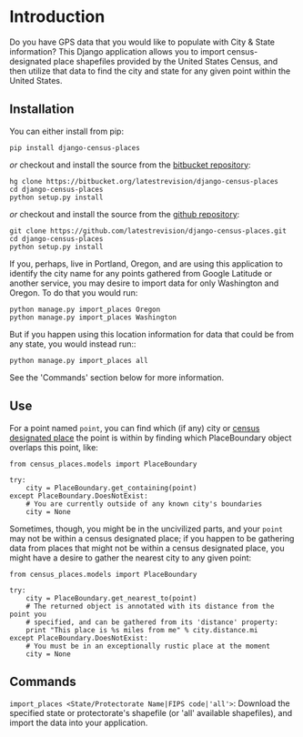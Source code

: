 Introduction
============

Do you have GPS data that you would like to populate with City & State information?  This Django application allows you to import census-designated place shapefiles provided by the United States Census, and then utilize that data to find the city and state for any given point within the United States.

Installation
------------

You can either install from pip:

    pip install django-census-places

*or* checkout and install the source from the [bitbucket repository](https://bitbucket.org/latestrevision/django-census-places):

    hg clone https://bitbucket.org/latestrevision/django-census-places
    cd django-census-places
    python setup.py install

*or* checkout and install the source from the [github repository](https://github.com/latestrevision/django-census-places):

    git clone https://github.com/latestrevision/django-census-places.git
    cd django-census-places
    python setup.py install

If you, perhaps, live in Portland, Oregon, and are using this application to identify the city name for any points gathered from Google Latitude or another service, you may desire to import data for only Washington and Oregon.  To do that you would run:

    python manage.py import_places Oregon
    python manage.py import_places Washington

But if you happen using this location information for data that could be from any state, you would instead run::

    python manage.py import_places all

See the 'Commands' section below for more information.

Use
---

For a point named `point`, you can find which (if any) city or [census designated place](http://en.wikipedia.org/wiki/Census-designated_place) the point is within by finding which PlaceBoundary object overlaps this point, like:

    from census_places.models import PlaceBoundary

    try:
        city = PlaceBoundary.get_containing(point)
    except PlaceBoundary.DoesNotExist:
        # You are currently outside of any known city's boundaries
        city = None

Sometimes, though, you might be in the uncivilized parts, and your `point` may not be within a census designated place; if you happen to be gathering data from places that might not be within a census designated place, you might have a desire to gather the nearest city to any given point:

    from census_places.models import PlaceBoundary

    try:
        city = PlaceBoundary.get_nearest_to(point)
        # The returned object is annotated with its distance from the point you
        # specified, and can be gathered from its 'distance' property:
        print "This place is %s miles from me" % city.distance.mi
    except PlaceBoundary.DoesNotExist:
        # You must be in an exceptionally rustic place at the moment
        city = None

Commands
--------

`import_places <State/Protectorate Name|FIPS code|'all'>`: Download the specified state or protectorate's shapefile (or 'all' available shapefiles), and import the data into your application.

